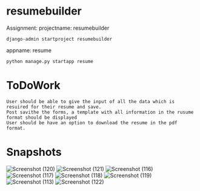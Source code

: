 # resumebuilder
Assignment:
 projectname: resumebuilder
 
    django-admin startproject resumebuilder
    
 appname: resume
 
    python manage.py startapp resume
    
# ToDoWork

    User should be able to give the input of all the data which is resuired for their resume and save.
    Post savithe the forms, a template with all information in the rusume format should be displayed
    User should be have an option to download the resume in the pdf format.

# Snapshots

![Screenshot (120)](https://user-images.githubusercontent.com/28498255/69423579-759b2980-0d4c-11ea-9de7-a3a7ebe05364.png)
![Screenshot (121)](https://user-images.githubusercontent.com/28498255/69423584-77fd8380-0d4c-11ea-9e2d-bef221d7a5ed.png)
![Screenshot (116)](https://user-images.githubusercontent.com/28498255/69334862-a3676c00-0c81-11ea-9d78-844748f317ef.png)
![Screenshot (117)](https://user-images.githubusercontent.com/28498255/69334878-a5c9c600-0c81-11ea-898a-ea4cf15370ba.png)
![Screenshot (118)](https://user-images.githubusercontent.com/28498255/69334885-a8c4b680-0c81-11ea-99d4-a391efd13fbe.png)
![Screenshot (119)](https://user-images.githubusercontent.com/28498255/69334888-a9f5e380-0c81-11ea-970b-89059b7efeb0.png)
![Screenshot (113)](https://user-images.githubusercontent.com/28498255/69334896-ae220100-0c81-11ea-9672-20f684ed935b.png)
![Screenshot (122)](https://user-images.githubusercontent.com/28498255/69423587-792eb080-0d4c-11ea-8087-aa8dc6ded42b.png)







 
